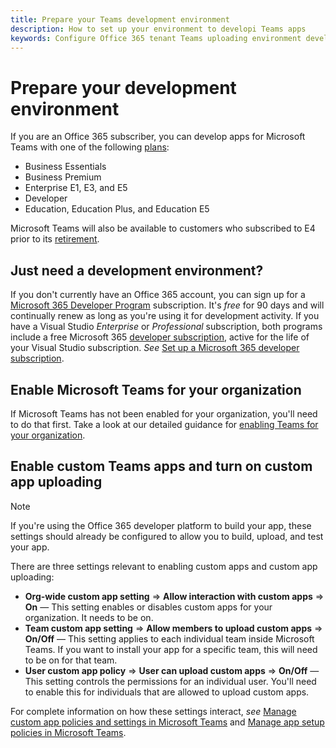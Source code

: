 ```yaml
---
title: Prepare your Teams development environment
description: How to set up your environment to developi Teams apps
keywords: Configure Office 365 tenant Teams uploading environment development
---
```

# Prepare your development environment

If you are an Office 365 subscriber, you can develop apps for Microsoft Teams with one of the following [plans](https://products.office.com/business/compare-more-office-365-for-business-plans):

* Business Essentials
* Business Premium
* Enterprise E1, E3, and E5
* Developer
* Education, Education Plus, and Education E5

Microsoft Teams will also be available to customers who subscribed to E4 prior to its [retirement](https://support.office.com//article/important-information-for-office-365-enterprise-e4-customers-f9572348-43a2-43fa-a3d8-3b6c9c042147).

## Just need a development environment?

If you don't currently have an Office 365 account, you can sign up for a [Microsoft 365 Developer Program](https://developer.microsoft.com/microsoft-365/dev-program) subscription. It's *free* for 90 days and will continually renew as long as you're using it for development activity. If you have a Visual Studio *Enterprise* or *Professional* subscription, both programs include a free Microsoft 365 [developer subscription](https://aka.ms/MyVisualStudioBenefits), active for the life of your Visual Studio subscription. *See* [Set up a Microsoft 365 developer subscription](https://docs.microsoft.com/office/developer-program/office-365-developer-program-get-started).

## Enable Microsoft Teams for your organization

If Microsoft Teams has not been enabled for your organization, you'll need to do that first. Take a look at our detailed guidance for [enabling Teams for your organization](https://docs.microsoft.com/microsoftteams/enable-features-office-365).

## Enable custom Teams apps and turn on custom app uploading

> [!Note] 
> If you're using the Office 365 developer platform to build your app, these settings should already be configured to allow you to build, upload, and test your app.

There are three settings relevant to enabling custom apps and custom app uploading:

* **Org-wide custom app setting** => **Allow interaction with custom apps** => **On** — This setting enables or disables custom apps for your organization. It needs to be on. 
* **Team custom app setting** => **Allow members to upload custom apps** => **On/Off** — This setting applies to each individual team inside Microsoft Teams. If you want to install your app for a specific team, this will need to be on for that team.
* **User custom app policy** => **User can upload custom apps** => **On/Off** — This setting controls the permissions for an individual user. You'll need to enable this for individuals that are allowed to upload custom apps.

For complete information on how these settings interact, *see* [Manage custom app policies and settings in Microsoft Teams](https://docs.microsoft.com/microsoftteams/teams-custom-app-policies-and-settings) and [Manage app setup policies in Microsoft Teams](https://docs.microsoft.com/microsoftteams/teams-app-setup-policies).
